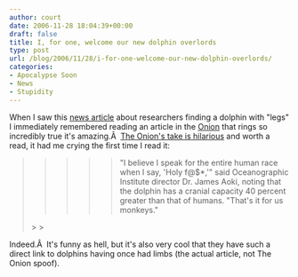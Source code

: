 ```yaml
---
author: court
date: 2006-11-28 18:04:39+00:00
draft: false
title: I, for one, welcome our new dolphin overlords
type: post
url: /blog/2006/11/28/i-for-one-welcome-our-new-dolphin-overlords/
categories:
- Apocalypse Soon
- News
- Stupidity
---
```


When I saw this [news article](http://www.foxnews.com/story/0,2933,227572,00.html) about researchers finding a dolphin with "legs" I immediately remembered reading an article in the [Onion](http://theonion.com) that rings so incredibly true it's amazing.Â  [The Onion's take is hilarious](http://www.theonion.com/content/node/28315) and worth a read, it had me crying the first time I read it:


<blockquote>

> 
> <blockquote>

>> 
>> <blockquote>"I believe I speak for the entire human race when I say, 'Holy f@$*,'" said Oceanographic Institute director Dr. James Aoki, noting that the dolphin has a cranial capacity 40 percent greater than that of humans. "That's it for us monkeys."</blockquote>
>> 
>> 
</blockquote>
> 
> 
</blockquote>


Indeed.Â  It's funny as hell, but it's also very cool that they have such a direct link to dolphins having once had limbs (the actual article, not The Onion spoof).
